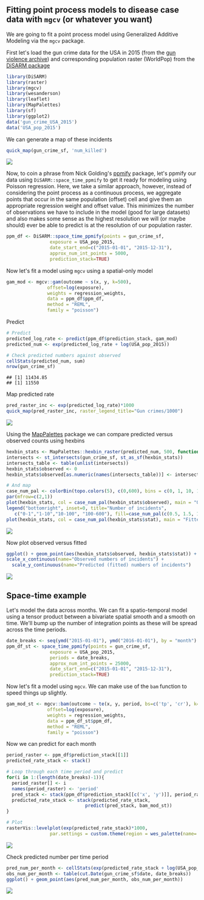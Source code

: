 ## Fitting point process models to disease case data with `mgcv` (or whatever you want)
We are going to fit a point process model using Generalized Additive Modeling via the `mgcv` package. 

First let's load the gun crime data for the USA in 2015 (from the [gun violence archive](https://www.gunviolencearchive.org/)) and corresponding population raster (WorldPop) from the [DiSARM package](https://github.com/disarm-platform/disarm-r-package)


```r
library(DiSARM)
library(raster)
library(mgcv)
library(wesanderson)
library(leaflet)
library(MapPalettes)
library(sf)
library(ggplot2)
data('gun_crime_USA_2015')
data('USA_pop_2015')
```

We can generate a map of these incidents
```r
quick_map(gun_crime_sf, 'num_killed')
```

![](gun_crime_mgcv_files/figure-gfm/map_crimes-1.png)<!-- -->

Now, to coin a phrase from Nick Golding's [ppmify](https://github.com/goldingn/ppmify) package, let's ppmify our data using `DiSARM::space_time_ppmify` to get it ready for modeling using Poisson regression. Here, we take a similar approach, however, instead of considering the point process as a continuous process, we aggregate points that occur in the same population (offset) cell and give them an appropriate regression weight and offset value. This minimizes the number of observations we have to include in the model (good for large datasets) and also makes some sense as the highest resolution we will (or maybe should) ever be able to predict is at the resolution of our population raster. 
```r
ppm_df <- DiSARM::space_time_ppmify(points = gun_crime_sf,
                exposure = USA_pop_2015,
                date_start_end=c("2015-01-01", "2015-12-31"),
                approx_num_int_points = 5000,
                prediction_stack=TRUE)
```

Now let's fit a model using `mgcv` using a spatial-only model
```r
gam_mod <- mgcv::gam(outcome ~ s(x, y, k=500),
               offset=log(exposure),
               weights = regression_weights,
               data = ppm_df$ppm_df,
               method = "REML",
               family = "poisson")
```

Predict 
```r
# Predict
predicted_log_rate <- predict(ppm_df$prediction_stack, gam_mod)
predicted_num <- exp(predicted_log_rate + log(USA_pop_2015))

# Check predicted numbers against observed
cellStats(predicted_num, sum)
nrow(gun_crime_sf)
```

    ## [1] 11434.85
    ## [1] 11550

Map predicted rate
```r
pred_raster_inc <- exp(predicted_log_rate)*1000
quick_map(pred_raster_inc, raster_legend_title="Gun crimes/1000")
```
![](gun_crime_mgcv_files/figure-gfm/pred_inc.png)<!-- -->

Using the [MapPalettes](https://github.com/disarm-platform/MapPalettes) package we can compare predicted versus observed counts using hexbins
```r
hexbin_stats <- MapPalettes::hexbin_raster(predicted_num, 500, function(x){sum(x,na.rm=T)})
intersects <- st_intersects(gun_crime_sf, st_as_sf(hexbin_stats))
intersects_table <- table(unlist(intersects))
hexbin_stats$observed <- 0
hexbin_stats$observed[as.numeric(names(intersects_table))] <- intersects_table

# And map
case_num_pal <- colorBin(topo.colors(5), c(0,600), bins = c(0, 1, 10, 100, 600))
par(mfrow=c(2,1))
plot(hexbin_stats, col = case_num_pal(hexbin_stats$observed), main = "Observed counts", asp=1)
legend("bottomright", inset=0, title="Number of incidents",
   c("0-1","1-10","10-100", "100-600"), fill=case_num_pal(c(0.5, 1.5, 10.5, 100.5)), horiz=FALSE, cex=0.8)
plot(hexbin_stats, col = case_num_pal(hexbin_stats$stat), main = "Fitted counts", asp=1)
```
![](gun_crime_mgcv_files/figure-gfm/observed_fitted_hexbin.png)<!-- -->

Now plot observed versus fitted
```r
ggplot() + geom_point(aes(hexbin_stats$observed, hexbin_stats$stat)) +
scale_x_continuous(name="Observed numbers of incidents") + 
  scale_y_continuous(name="Predicted (fitted) numbers of incidents")
```
![](gun_crime_mgcv_files/figure-gfm/observed_fitted.png)<!-- -->





## Space-time example
Let's model the data across months. We can fit a spatio-temporal model using a tensor product between a bivariate spatial smooth and a smooth on time. We'll bump up the number of integration points as these will be spread across the time periods. 
```r
date_breaks <- seq(ymd("2015-01-01"), ymd("2016-01-01"), by = "month")
ppm_df_st <- space_time_ppmify(points = gun_crime_sf,
                exposure = USA_pop_2015,
                periods = date_breaks,
                approx_num_int_points = 25000,
                date_start_end=c("2015-01-01", "2015-12-31"),
                prediction_stack=TRUE)
```

Now let's fit a model using `mgcv`. We can make use of the `bam` function to speed things up slightly.
```r
gam_mod_st <- mgcv::bam(outcome ~ te(x, y, period, bs=c('tp', 'cr'), k=c(150,10),d=c(2,1)),
               offset=log(exposure),
               weights = regression_weights,
               data = ppm_df_st$ppm_df,
               method = "REML",
               family = "poisson")

```

Now we can predict for each month
```r
period_raster <- ppm_df$prediction_stack[[1]]
predicted_rate_stack <- stack()

# Loop through each time period and predict
for(i in 1:(length(date_breaks)-1)){
  period_raster[] <- i
  names(period_raster) <- 'period'
  pred_stack <- stack(ppm_df$prediction_stack[[c('x', 'y')]], period_raster)
  predicted_rate_stack <- stack(predicted_rate_stack,
                             predict(pred_stack, bam_mod_st))
}

# Plot
rasterVis::levelplot(exp(predicted_rate_stack)*1000, 
                par.settings = custom.theme(region = wes_palette(name= "Zissou1",n=32,"continuous")[1:32]))
```
![](gun_crime_mgcv_files/figure-gfm/pred_inc_space_time.png)<!-- -->


Check predicted number per time period
```r
pred_num_per_month <- cellStats(exp(predicted_rate_stack + log(USA_pop_2015)), sum)
obs_num_per_month <- table(cut.Date(gun_crime_sf$date, date_breaks))
ggplot() + geom_point(aes(pred_num_per_month, obs_num_per_month))
```
![](gun_crime_mgcv_files/figure-gfm/obs_fitted_per_month.png)<!-- -->
